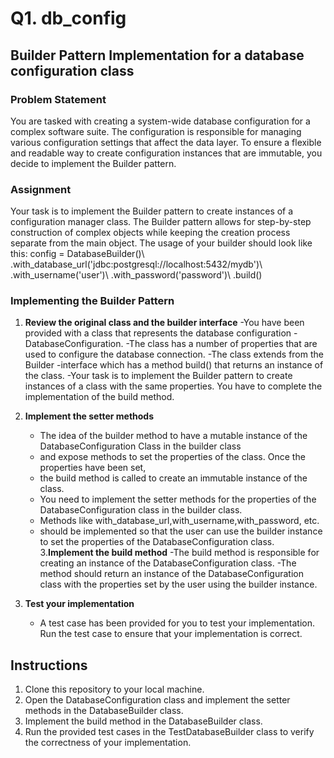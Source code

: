 # Q1. db_config

## Builder Pattern Implementation for a database configuration class

### Problem Statement
You are tasked with creating a system-wide database configuration for a complex software suite. The configuration is responsible for managing various configuration settings that affect the data layer. To ensure a flexible and readable way to create configuration instances that are immutable, you decide to implement the Builder pattern.
### Assignment
Your task is  to implement the Builder pattern to create instances of a configuration manager class. The Builder pattern allows for step-by-step construction of complex objects while keeping the creation process separate from the main object.
The usage of your builder should look like this:
config = DatabaseBuilder()\ .with_database_url('jdbc:postgresql://localhost:5432/mydb')\ .with_username('user')\ .with_password('password')\ .build()
### Implementing the Builder Pattern
1. **Review the original class and the builder interface**
    -You have been provided with a class that represents the database configuration
    -DatabaseConfiguration. 
    -The class has a number of properties that are used to configure the database connection. 
    -The class extends from the Builder
    -interface which has a method build() that returns an instance of the class. 
    -Your task is to implement the Builder pattern to create instances of a class with the same properties. You have to complete the implementation of the build method.

2. **Implement the setter methods**
   - The idea of the builder method to have a mutable instance of the DatabaseConfiguration Class in the builder class 
   - and expose methods to set the properties of the class. Once the properties have been set, 
   - the build method is called to create an immutable instance of the class. 
   - You need to implement the setter methods for the properties of the DatabaseConfiguration class in the builder class. 
   - Methods like with_database_url,with_username,with_password, etc. 
   - should be implemented so that the user can use the builder instance to set the properties of the DatabaseConfiguration class.
3.**Implement the build method**
   -The build method is responsible for creating an instance of the DatabaseConfiguration class. 
   -The method should return an instance of the DatabaseConfiguration class with the properties set by the user using the builder instance.
4. **Test your implementation** 
   - A test case has been provided for you to test your implementation. Run the test case to ensure that your implementation is correct.
## Instructions
1. Clone this repository to your local machine.
2. Open the DatabaseConfiguration class and implement the setter methods in the DatabaseBuilder class.
3. Implement the build method in the DatabaseBuilder class.
4. Run the provided test cases in the TestDatabaseBuilder class to verify the correctness of your implementation.

